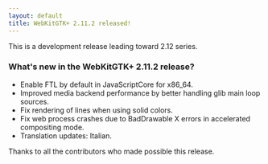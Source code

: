 ```yaml
---
layout: default
title: WebKitGTK+ 2.11.2 released!
---
```


This is a development release leading toward 2.12 series.

### What's new in the WebKitGTK+ 2.11.2 release?

 - Enable FTL by default in JavaScriptCore for x86_64.
 - Improved media backend performance by better handling glib main loop sources.
 - Fix rendering of lines when using solid colors.
 - Fix web process crashes due to BadDrawable X errors in accelerated compositing mode.
 - Translation updates: Italian.

Thanks to all the contributors who made possible this release.
